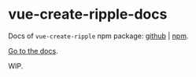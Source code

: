 # vue-create-ripple-docs

Docs of `vue-create-ripple` npm package: [github](https://github.com/LiquidSolid/vue-create-ripple) | [npm](https://www.npmjs.com/package/vue-create-ripple).

[Go to the docs](https://liquidsolid.github.io/vue-create-ripple-docs/).

WIP.
